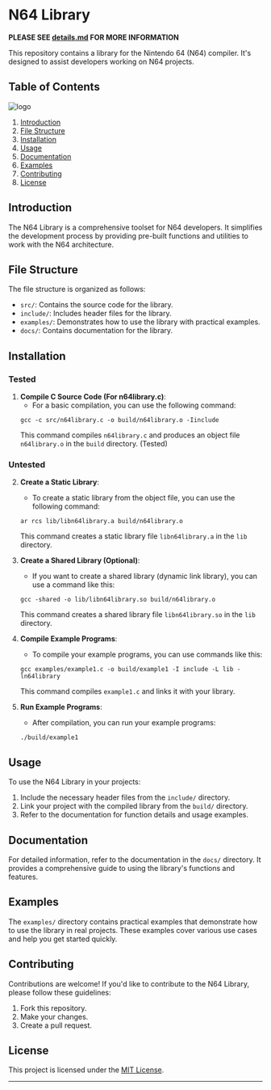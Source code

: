 # N64 Library
**PLEASE SEE [details.md](documentation/details.md) FOR MORE INFORMATION**

This repository contains a library for the Nintendo 64 (N64) compiler. It's designed to assist developers working on N64 projects.

## Table of Contents

![logo](https://github.com/Degamisu/N64-Library/assets/149022474/2f5f5a98-5190-46ca-82ff-692349cb7b6a)


1. [Introduction](#introduction)
2. [File Structure](#file-structure)
3. [Installation](#installation)
4. [Usage](#usage)
5. [Documentation](#documentation)
6. [Examples](#examples)
7. [Contributing](#contributing)
8. [License](#license)

## Introduction

The N64 Library is a comprehensive toolset for N64 developers. It simplifies the development process by providing pre-built functions and utilities to work with the N64 architecture.

## File Structure

The file structure is organized as follows:

- `src/`: Contains the source code for the library.
- `include/`: Includes header files for the library.
- `examples/`: Demonstrates how to use the library with practical examples.
- `docs/`: Contains documentation for the library.

## Installation
### Tested
1. **Compile C Source Code (For n64library.c)**:
   - For a basic compilation, you can use the following command:
   ```
   gcc -c src/n64library.c -o build/n64library.o -Iinclude
   ```
   This command compiles `n64library.c` and produces an object file `n64library.o` in the `build` directory. (Tested)
### Untested
2. **Create a Static Library**:
   - To create a static library from the object file, you can use the following command:
   ```
   ar rcs lib/libn64library.a build/n64library.o
   ```
   This command creates a static library file `libn64library.a` in the `lib` directory.

3. **Create a Shared Library (Optional)**:
   - If you want to create a shared library (dynamic link library), you can use a command like this:
   ```
   gcc -shared -o lib/libn64library.so build/n64library.o
   ```
   This command creates a shared library file `libn64library.so` in the `lib` directory.

4. **Compile Example Programs**:
   - To compile your example programs, you can use commands like this:
   ```
   gcc examples/example1.c -o build/example1 -I include -L lib -ln64library
   ```
   This command compiles `example1.c` and links it with your library.

5. **Run Example Programs**:
   - After compilation, you can run your example programs:
   ```
   ./build/example1
   ```

## Usage

To use the N64 Library in your projects:

1. Include the necessary header files from the `include/` directory.
2. Link your project with the compiled library from the `build/` directory.
3. Refer to the documentation for function details and usage examples.

## Documentation

For detailed information, refer to the documentation in the `docs/` directory. It provides a comprehensive guide to using the library's functions and features.

## Examples

The `examples/` directory contains practical examples that demonstrate how to use the library in real projects. These examples cover various use cases and help you get started quickly.

## Contributing

Contributions are welcome! If you'd like to contribute to the N64 Library, please follow these guidelines:

1. Fork this repository.
2. Make your changes.
3. Create a pull request.

## License

This project is licensed under the [MIT License](LICENSE).

---
